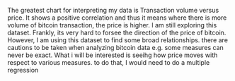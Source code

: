 The greatest chart for interpreting my data is Transaction volume versus price. It shows a positive correlation and thus it means where there is more volume of bitcoin transaction, the price is higher. 
I am still exploring this dataset. Frankly, its very hard to forsee the direction of the price of bitcoin. However, I am using this dataset to find some broad relationships. 
there are cautions to be taken when analyzing bitcoin data e.g. some measures can never be exact. What i will be interested is seeihg how price moves with respect to various measures. to do that, I would need to do a multiple regression
